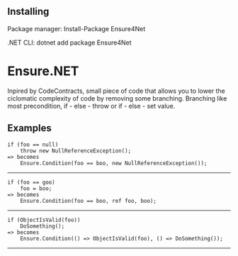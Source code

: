 ## Installing
Package manager: Install-Package Ensure4Net 

.NET CLI: dotnet add package Ensure4Net

# Ensure.NET
Inpired by CodeContracts, small piece of code that allows you to lower the ciclomatic complexity of code by removing some branching.
Branching like most precondition, if - else - throw or if - else - set value.

## Examples
```
if (foo == null)
    throw new NullReferenceException();
=> becomes
	Ensure.Condition(foo == boo, new NullReferenceException());
```
--------------------------------------------------------------------------------------------------------------------------------
```
if (foo == goo)
    foo = boo;
=> becomes
    Ensure.Condition(foo == boo, ref foo, boo);
```
--------------------------------------------------------------------------------------------------------------------------------
```
if (ObjectIsValid(foo))
    DoSomething();
=> becomes
    Ensure.Condition(() => ObjectIsValid(foo), () => DoSomething());
```
---------------------------------------------------------------------------------------------------------------------------------
